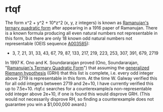 # rtqf
The form x^2 + y^2 + 10*z^2 (x, y, z integers) is known as [Ramanujan's ternary quadratic form](https://en.wikipedia.org/wiki/Ramanujan%27s_ternary_quadratic_form) after appearing in a 1916 paper of Ramanujan. There is a known formula producing all even natural numbers not representable in this form, but there are only 18 known odd natural numbers not representable (OEIS sequence [A003585](https://oeis.org/A003585)):
- 3, 7, 21, 31, 33, 43, 67, 79, 87, 133, 217, 219, 223, 253, 307, 391, 679, 2719

In 1997 K. Ono and K. Soundararajan proved (Ono, Soundararajan, "[Ramanujan's Termary Quadratic Form](https://uva.theopenscholar.com/files/ken-ono/files/025_8.pdf)") that assuming the [generalized Riemann hypothesis](https://en.wikipedia.org/wiki/Generalized_Riemann_hypothesis) (GRH) that this list is complete, i.e. every odd integer above 2719 is representable in this form. At the time W. Galway verified this for all odd integers between 2719 and 2e+10, I have currently verified this up to 7.5e+10. rtqf.c searches for a counterexample/a non-representable odd integer above 2e+10, if one is found this would disprove GRH. (This would not necessarily disprove RH, so finding a counterexample does not guarantee you win a $1,000,000 award.)
